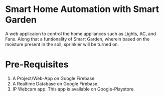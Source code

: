# Smart Home Automation with Smart Garden
A web applicaion to control the home appliances such as Lights, AC, and Fans. Along that a funtionality of Smart Garden, wherein based on the moisture present in the soil, sprinkler will be turned on. 

# Pre-Requisites
1. A Project/Web-App on Google Firebase.
2. A Realtime Database on Google Firebase.
3. IP Webcam app. This app is available on Google-Playstore. 
